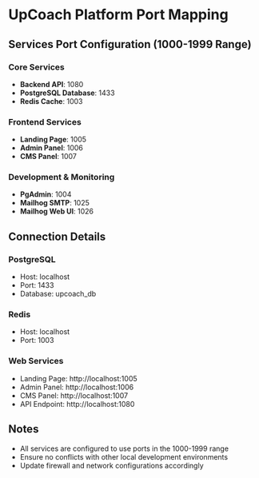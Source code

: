 # UpCoach Platform Port Mapping

## Services Port Configuration (1000-1999 Range)

### Core Services
- **Backend API**: 1080
- **PostgreSQL Database**: 1433
- **Redis Cache**: 1003

### Frontend Services
- **Landing Page**: 1005
- **Admin Panel**: 1006
- **CMS Panel**: 1007

### Development & Monitoring
- **PgAdmin**: 1004
- **Mailhog SMTP**: 1025
- **Mailhog Web UI**: 1026

## Connection Details

### PostgreSQL
- Host: localhost
- Port: 1433
- Database: upcoach_db

### Redis
- Host: localhost
- Port: 1003

### Web Services
- Landing Page: http://localhost:1005
- Admin Panel: http://localhost:1006
- CMS Panel: http://localhost:1007
- API Endpoint: http://localhost:1080

## Notes
- All services are configured to use ports in the 1000-1999 range
- Ensure no conflicts with other local development environments
- Update firewall and network configurations accordingly